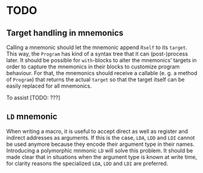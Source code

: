 TODO
====


Target handling in mnemonics
----------------------------

Calling a mnemonic should let the mnemonic append it`self` to its `target`.
This way, the `Program` has kind of a syntax tree that it can (post-)process
later. It should be possible for `with`-blocks to alter the mnemonics’ targets
in order to capture the mnemonics in their blocks to customize program
behaviour. For that, the mnemonics should receive a callable (e. g. a method
of `Program`) that returns the actual `target` so that the target itself can
be easily replaced for all mnemonics.

To assist [TODO: ???]


`LD` mnemonic
-------------

When writing a macro, it is useful to accept direct as well as register and
indirect addresses as arguments. If this is the case, `LDA`, `LDD` and `LDI`
cannot be used anymore because they encode their argument type in their names.
Introducing a polymorphic mnmonic `LD` will solve this problem. It should
be made clear that in situations when the argument type is known at write
time, for clarity reasons the specialized `LDA`, `LDD` and `LDI` are preferred.
